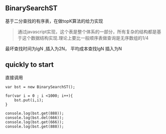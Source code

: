 ## BinarySearchST
基于二分查找的有序表，在做topK算法的给力实现
> 通过javascript实现，这个表是整个体系的一部分，所有复杂的结构都是基于这个数据结构实现.理论上要比一般顺序表做查询是无序数组的1/4

最坏查找时间为lgN ,插入为2N， 平均成本查找lgN 插入为N

## quickly to start

直接调用
```  
var bst = new BinarySearchST();
		
for(var i = 0 ; i <1000; i++){
	bst.put(i,i);
}

console.log(bst.get(888));
console.log(bst.del(666));
console.log(bst.get(666));
console.log(bst.get(888));
```



